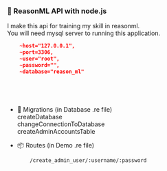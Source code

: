 ### 🥤 ReasonML API with node.js
I make this api for training my skill in reasonml.<br>
You will need mysql server to running this application.<br>
```json
    ~host="127.0.0.1", 
    ~port=3306, 
    ~user="root", 
    ~password="", 
    ~database="reason_ml"
```
## <br>
 - 🧶 Migrations (in Database .re file)<br>
 createDatabase<br>
 changeConnectionToDatabase<br>
 createAdminAccountsTable<br>

 - 📦 Routes (in Demo .re file)<br>
    ```bash
        /create_admin_user/:username/:password
    ```


